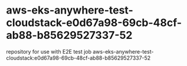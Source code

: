 # aws-eks-anywhere-test-cloudstack-e0d67a98-69cb-48cf-ab88-b85629527337-52
repository for use with E2E test job aws-eks-anywhere-test-cloudstack:e0d67a98-69cb-48cf-ab88-b85629527337-52
